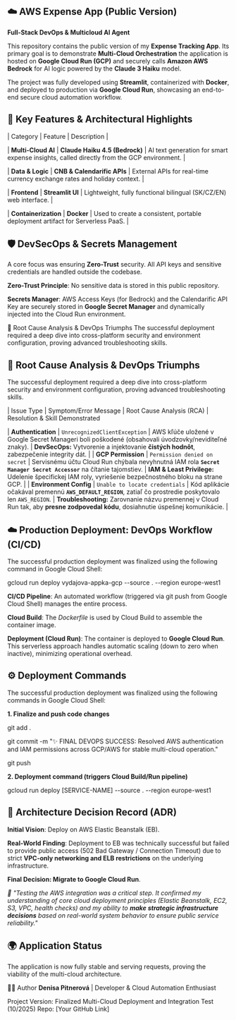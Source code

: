 ## ☁️ AWS Expense App (Public Version)
**Full-Stack DevOps & Multicloud AI Agent**

This repository contains the public version of my **Expense Tracking App**. Its primary goal is to demonstrate **Multi-Cloud Orchestration** the application is hosted on **Google Cloud Run (GCP)** and securely calls **Amazon AWS Bedrock** for AI logic powered by the **Claude 3 Haiku** model.

The project was fully developed using **Streamlit**, containerized with **Docker**, and deployed to production via **Google Cloud Run**, showcasing an end-to-end secure cloud automation workflow.

## 🚀 Key Features & Architectural Highlights


| Category                   | Feature                                     | Description |

| **Multi-Cloud AI**     | **Claude Haiku 4.5 (Bedrock)**    | AI text generation for smart expense insights, called directly from the GCP environment. |

| **Data & Logic**       | **CNB & Calendarific APIs**       | External APIs for real-time currency exchange rates and holiday context. |

| **Frontend**           | **Streamlit UI**                  | Lightweight, fully functional bilingual (SK/CZ/EN) web interface. |

| **Containerization**   | **Docker**                        | Used to create a consistent, portable deployment artifact for Serverless PaaS. |

## 🛡️ DevSecOps & Secrets Management

A core focus was ensuring **Zero-Trust** security. All API keys and sensitive credentials are handled outside the codebase.

**Zero-Trust Principle**: No sensitive data is stored in this public repository.

**Secrets Manager**: AWS Access Keys (for Bedrock) and the Calendarific API Key are securely stored in **Google Secret Manager** and dynamically injected into the Cloud Run environment.

🛑 Root Cause Analysis & DevOps Triumphs
The successful deployment required a deep dive into cross-platform security and environment configuration, proving advanced troubleshooting skills.

## 🛑 Root Cause Analysis & DevOps Triumphs

The successful deployment required a deep dive into cross-platform security and environment configuration, proving advanced troubleshooting skills.

| Issue Type                | Symptom/Error Message                    | Root Cause Analysis (RCA)                     | Resolution & Skill Demonstrated 

| **Authentication** | `UnrecognizedClientException` | AWS kľúče uložené v Google Secret Manageri boli poškodené (obsahovali úvodzovky/neviditeľné znaky). | 
**DevSecOps:** Vytvorenie a injektovanie **čistých hodnôt**, zabezpečenie integrity dát. |
| **GCP Permission** | `Permission denied on secret` | Servisnému účtu Cloud Run chýbala nevyhnutná IAM rola **`Secret Manager Secret Accessor`** na čítanie tajomstiev. | **IAM & Least Privilege:** Udelenie špecifickej IAM roly, vyriešenie bezpečnostného bloku na strane GCP. |
| **Environment Config** | `Unable to locate credentials` | Kód aplikácie očakával premennú **`AWS_DEFAULT_REGION`**, zatiaľ čo prostredie poskytovalo len `AWS_REGION`. | **Troubleshooting:** Zarovnanie názvu premennej v Cloud Run tak, aby **presne zodpovedal kódu**, dosiahnutie úspešnej komunikácie. |

## ☁️ Production Deployment: DevOps Workflow (CI/CD)
The successful production deployment was finalized using the following command in Google Cloud Shell:

gcloud run deploy vydajova-appka-gcp --source . --region europe-west1

**CI/CD Pipeline**: An automated workflow (triggered via git push from Google Cloud Shell) manages the entire process.

**Cloud Build**: The *Dockerfile* is used by Cloud Build to assemble the container image.

**Deployment (Cloud Run)**: The container is deployed to **Google Cloud Run**. This serverless approach handles automatic scaling (down to zero when inactive), minimizing operational overhead.

## ⚙️ Deployment Commands
The successful production deployment was finalized using the following commands in Google Cloud Shell:

**1. Finalize and push code changes**

git add . 

git commit -m "✨ FINAL DEVOPS SUCCESS: Resolved AWS authentication and IAM permissions across GCP/AWS for stable multi-cloud operation."

git push

**2. Deployment command (triggers Cloud Build/Run pipeline)**

gcloud run deploy [SERVICE-NAME] --source . --region europe-west1

## 🧠 Architecture Decision Record (ADR)
**Initial Vision**: Deploy on AWS Elastic Beanstalk (EB).

**Real-World Finding**: Deployment to EB was technically successful but failed to provide public access (502 Bad Gateway / Connection Timeout) due to strict **VPC-only networking and ELB restrictions** on the underlying infrastructure.

**Final Decision: Migrate to Google Cloud Run**.

*💬 "Testing the AWS integration was a critical step. It confirmed my understanding of core cloud deployment principles (Elastic Beanstalk, EC2, S3, VPC, health checks) and my ability to **make strategic infrastructure decisions** based on real-world system behavior to ensure public service reliability."*

## 🌍 Application Status
The application is now fully stable and serving requests, proving the viability of the multi-cloud architecture.

👩‍💻 Author
**Denisa Pitnerová** | Developer & Cloud Automation Enthusiast

Project Version: Finalized Multi-Cloud Deployment and Integration Test (10/2025) Repo: [Your GitHub Link]
